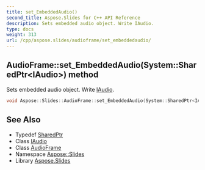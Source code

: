 ```yaml
---
title: set_EmbeddedAudio()
second_title: Aspose.Slides for C++ API Reference
description: Sets embedded audio object. Write IAudio.
type: docs
weight: 313
url: /cpp/aspose.slides/audioframe/set_embeddedaudio/
---
```

## AudioFrame::set_EmbeddedAudio(System::SharedPtr\<IAudio\>) method


Sets embedded audio object. Write [IAudio](../../iaudio/).

```cpp
void Aspose::Slides::AudioFrame::set_EmbeddedAudio(System::SharedPtr<IAudio> value) override
```

## See Also

* Typedef [SharedPtr](../../system/sharedptr/)
* Class [IAudio](../iaudio/)
* Class [AudioFrame](./)
* Namespace [Aspose::Slides](../)
* Library [Aspose.Slides](../../)